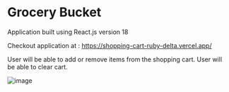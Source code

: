 # Grocery Bucket

Application built using React.js version 18

Checkout application at : https://shopping-cart-ruby-delta.vercel.app/

User will be able to add or remove items from the shopping cart. User will be able to clear cart.

![image](https://user-images.githubusercontent.com/107784718/185746845-2558c423-254c-48a7-9ff4-6717a82b4bd1.png)

